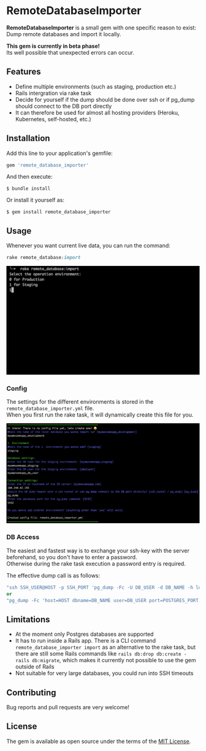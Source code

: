 # RemoteDatabaseImporter
**RemoteDatabaseImporter** is a small gem with one specific reason to exist: Dump remote databases and import it locally.

**This gem is currently in beta phase!**  
Its well possible that unexpected errors can occur.

## Features
- Define multiple environments (such as staging, production etc.)
- Rails intergration via rake task
- Decide for yourself if the dump should be done over ssh or if pg_dump should connect to the DB port directly
- It can therefore be used for almost all hosting providers (Heroku, Kubernetes, self-hosted, etc.)

## Installation

Add this line to your application's gemfile:

```ruby
gem 'remote_database_importer'
```

And then execute:

    $ bundle install

Or install it yourself as:

    $ gem install remote_database_importer

## Usage
Whenever you want current live data, you can run the command:

```ruby
rake remote_database:import
```

![Import-Job sample](readme_assets/import-job.gif)

### Config
The settings for the different environments is stored in the `remote_database_importer.yml` file.  
When you first run the rake task, it will dynamically create this file for you.


![Config sample](readme_assets/config_sample.png)

### DB Access
The easiest and fastest way is to exchange your ssh-key with the server beforehand, so you don't have to enter a password.  
Otherwise during the rake task execution a password entry is required.

The effective dump call is as follows:
```ruby
"ssh SSH_USER@HOST -p SSH_PORT 'pg_dump -Fc -U DB_USER -d DB_NAME -h localhost -C' > DB_DUMP_LOCATION"
or
"pg_dump -Fc 'host=HOST dbname=DB_NAME user=DB_USER port=POSTGRES_PORT' > DB_DUMP_LOCATION"
```

## Limitations
- At the moment only Postgres databases are supported
- It has to run inside a Rails app. There is a CLI command `remote_database_importer import` as an alternative to the rake task, but there are still some Rails commands like `rails db:drop db:create - rails db:migrate`, which makes it currently not possible to use the gem outside of Rails
- Not suitable for very large databases, you could run into SSH timeouts

## Contributing

Bug reports and pull requests are very welcome!

## License

The gem is available as open source under the terms of the [MIT License](https://opensource.org/licenses/MIT).
